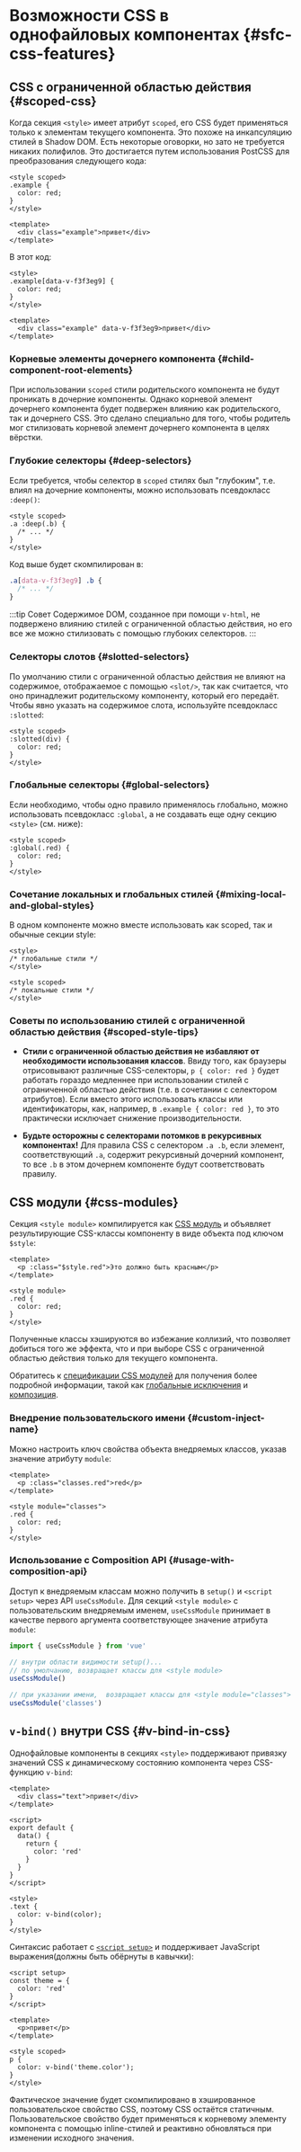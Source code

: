 # Возможности CSS в однофайловых компонентах {#sfc-css-features}

## CSS с ограниченной областью действия {#scoped-css}

Когда секция `<style>` имеет атрибут `scoped`, его CSS будет применяться только к элементам текущего компонента. Это похоже на инкапсуляцию стилей в Shadow DOM. Есть некоторые оговорки, но зато не требуется никаких полифилов. Это достигается путем использования PostCSS для преобразования следующего кода:

```vue
<style scoped>
.example {
  color: red;
}
</style>

<template>
  <div class="example">привет</div>
</template>
```

В этот код:

```vue
<style>
.example[data-v-f3f3eg9] {
  color: red;
}
</style>

<template>
  <div class="example" data-v-f3f3eg9>привет</div>
</template>
```

### Корневые элементы дочернего компонента {#child-component-root-elements}

При использовании `scoped` стили родительского компонента не будут проникать в дочерние компоненты. Однако корневой элемент дочернего компонента будет подвержен влиянию как родительского, так и дочернего CSS. Это сделано специально для того, чтобы родитель мог стилизовать корневой элемент дочернего компонента в целях вёрстки.

### Глубокие селекторы {#deep-selectors}

Если требуется, чтобы селектор в `scoped` стилях был "глубоким", т.е. влиял на дочерние компоненты, можно использовать псевдокласс `:deep()`:

```vue
<style scoped>
.a :deep(.b) {
  /* ... */
}
</style>
```

Код выше будет скомпилирован в:

```css
.a[data-v-f3f3eg9] .b {
  /* ... */
}
```

:::tip Совет
Содержимое DOM, созданное при помощи `v-html`, не подвержено влиянию стилей c ограниченной областью действия, но его все же можно стилизовать с помощью глубоких селекторов.
:::

### Селекторы слотов {#slotted-selectors}

По умолчанию стили с ограниченной областью действия не влияют на содержимое, отображаемое с помощью `<slot/>`, так как считается, что оно принадлежит родительскому компоненту, который его передаёт. Чтобы явно указать на содержимое слота, используйте псевдокласс `:slotted`:

```vue
<style scoped>
:slotted(div) {
  color: red;
}
</style>
```

### Глобальные селекторы {#global-selectors}

Если необходимо, чтобы одно правило применялось глобально, можно использовать псевдокласс `:global`, а не создавать еще одну секцию `<style>` (см. ниже):

```vue
<style scoped>
:global(.red) {
  color: red;
}
</style>
```

### Сочетание локальных и глобальных стилей {#mixing-local-and-global-styles}

В одном компоненте можно вместе использовать как scoped, так и обычные секции style:

```vue
<style>
/* глобальные стили */
</style>

<style scoped>
/* локальные стили */
</style>
```

### Советы по использованию стилей с ограниченной областью действия {#scoped-style-tips}

- **Стили с ограниченной областью действия не избавляют от необходимости использования классов**. Ввиду того, как браузеры отрисовывают различные CSS-селекторы, `p { color: red }` будет работать гораздо медленнее при использовании стилей с ограниченной областью действия (т.е. в сочетании с селектором атрибутов). Если вместо этого использовать классы или идентификаторы, как, например, в `.example { color: red }`, то это практически исключает снижение производительности.

- **Будьте осторожны с селекторами потомков в рекурсивных компонентах!** Для правила CSS с селектором `.a .b`, если элемент, соответствующий `.a`, содержит рекурсивный дочерний компонент, то все `.b` в этом дочернем компоненте будут соответствовать правилу.

## CSS модули {#css-modules}

Секция `<style module>` компилируется как [CSS модуль](https://github.com/css-modules/css-modules) и объявляет результирующие CSS-классы компоненту в виде объекта под ключом `$style`:

```vue
<template>
  <p :class="$style.red">Это должно быть красным</p>
</template>

<style module>
.red {
  color: red;
}
</style>
```

Полученные классы хэшируются во избежание коллизий, что позволяет добиться того же эффекта, что и при выборе CSS с ограниченной областью действия только для текущего компонента.

Обратитесь к [спецификации CSS модулей](https://github.com/css-modules/css-modules) для получения более подробной информации, такой как [глобальные исключения](https://github.com/css-modules/css-modules#exceptions) и [композиция](https://github.com/css-modules/css-modules#composition).

### Внедрение пользовательского имени {#custom-inject-name}

Можно настроить ключ свойства объекта внедряемых классов, указав значение атрибуту `module`:

```vue
<template>
  <p :class="classes.red">red</p>
</template>

<style module="classes">
.red {
  color: red;
}
</style>
```

### Использование с Composition API {#usage-with-composition-api}

Доступ к внедряемым классам можно получить в `setup()` и `<script setup>` через API `useCssModule`. Для секций `<style module>` с пользовательским внедряемым именем, `useCssModule` принимает в качестве первого аргумента соответствующее значение атрибута `module`:

```js
import { useCssModule } from 'vue'

// внутри области видимости setup()...
// по умолчанию, возвращает классы для <style module>
useCssModule()

// при указании имени,  возвращает классы для <style module="classes">
useCssModule('classes')
```

## `v-bind()` внутри CSS {#v-bind-in-css}

Однофайловые компоненты в секциях `<style>` поддерживают привязку значений CSS к динамическому состоянию компонента через CSS-функцию `v-bind`:

```vue
<template>
  <div class="text">привет</div>
</template>

<script>
export default {
  data() {
    return {
      color: 'red'
    }
  }
}
</script>

<style>
.text {
  color: v-bind(color);
}
</style>
```

Синтаксис работает с [`<script setup>`](./sfc-script-setup) и поддерживает JavaScript выражения(должны быть обёрнуты в кавычки):

```vue
<script setup>
const theme = {
  color: 'red'
}
</script>

<template>
  <p>привет</p>
</template>

<style scoped>
p {
  color: v-bind('theme.color');
}
</style>
```

Фактическое значение будет скомпилировано в хэшированное пользовательское свойство CSS, поэтому CSS остаётся статичным. Пользовательское свойство будет применяться к корневому элементу компонента с помощью inline-стилей и реактивно обновляться при изменении исходного значения.
